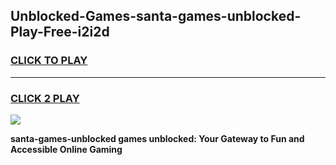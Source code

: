 
## Unblocked-Games-santa-games-unblocked-Play-Free-i2i2d
<h3>
<a href="https://premium76.site?title=santa-games-unblocked&ref=15A">CLICK TO PLAY</a></h3>
<hr>

<h3>
<a href="https://premium76.site?title=santa-games-unblocked&ref=15A">CLICK 2 PLAY</a>
  
</h3>

<a href="https://premium76.site?title=santa-games-unblocked&ref=15A"><img src="https://clearcache.store/games.png"></a>


**santa-games-unblocked games unblocked: Your Gateway to Fun and Accessible Online Gaming**
